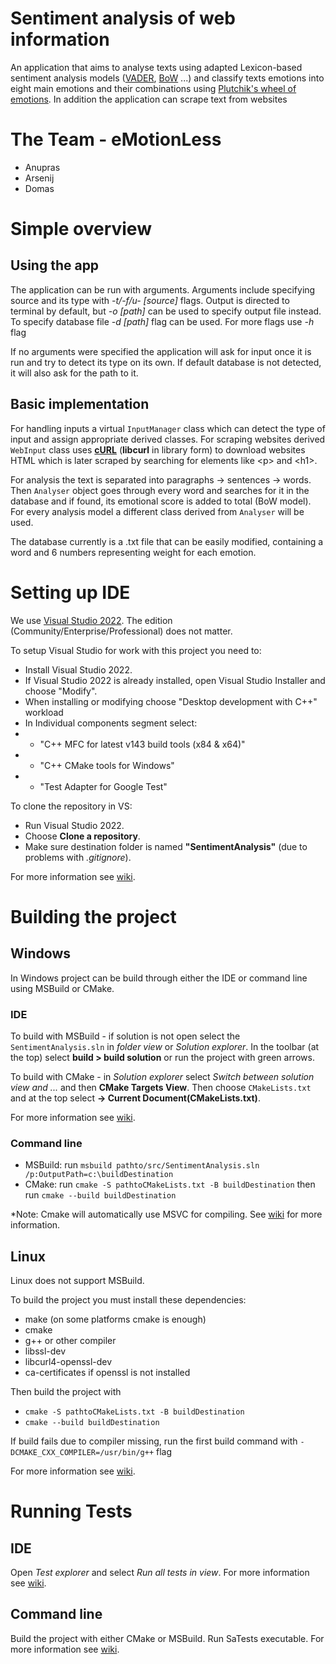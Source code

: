 # Sentiment analysis of web information
An application that aims to analyse texts using adapted Lexicon-based sentiment analysis models ([VADER](https://ojs.aaai.org/index.php/ICWSM/article/view/14550/14399), [BoW](https://en.wikipedia.org/wiki/Bag-of-words_model) ...) and classify texts emotions into eight main emotions and their combinations using [Plutchik's wheel of emotions](https://en.wikipedia.org/wiki/Emotion_classification#/media/File:Plutchik_Dyads.svg). In addition the application can scrape text from websites

# The Team - eMotionLess
- Anupras
- Arsenij
- Domas

# Simple overview
## Using the app
The application can be run with arguments. Arguments include specifying source and its type with *-t/-f/u- [source]* flags. Output is directed to terminal by default, but *-o [path]* can be used to specify output file instead. To specify database file *-d [path]* flag can be used. For more flags use *-h* flag

If no arguments were specified the application will ask for input once it is run and try to detect its type on its own. If default database is not detected, it will also ask for the path to it.

## Basic implementation
For handling inputs a virtual `InputManager` class which can detect the type of input and assign appropriate derived classes. 
For scraping websites derived `WebInput` class uses [**cURL**](https://curl.se/) (**libcurl** in library form) to download websites HTML which is later scraped by searching for elements like \<p> and \<h1>.

For analysis the text is separated into paragraphs -> sentences -> words. Then `Analyser` object goes through every word and searches for it in the database and if found, its emotional score is added to total (BoW model). For every analysis model a different class derived from `Analyser` will be used.

The database currently is a .txt file that can be easily modified, containing a word and 6 numbers representing weight for each emotion.

# Setting up IDE
We use [Visual Studio 2022](https://visualstudio.microsoft.com/vs/). The edition (Community/Enterprise/Professional) does not matter.

To setup Visual Studio for work with this project you need to:
- Install Visual Studio 2022.
- If Visual Studio 2022 is already installed, open Visual Studio Installer and choose "Modify".
- When installing or modifying choose "Desktop development with C++" workload
- In Individual components segment select:
- - "C++ MFC for latest v143 build tools (x84 & x64)"
- - "C++ CMake tools for Windows"
- - "Test Adapter for Google Test"

To clone the repository in VS:
- Run Visual Studio 2022.
- Choose **Clone a repository**.
- Make sure destination folder is named **"SentimentAnalysis"** (due to problems with *.gitignore*).

For more information see [wiki](https://git.mif.vu.lt/emotionless/sentiment-analysis/-/wikis/Using-Visual-Studio-and-MSBuild).


# Building the project
## Windows
In Windows project can be build through either the IDE or command line using MSBuild or CMake.

### IDE
To build with MSBuild - if solution is not open select the `SentimentAnalysis.sln` in *folder view* or *Solution explorer*. In the toolbar (at the top) select **build > build solution** or run the project with green arrows.

To build with CMake - in *Solution explorer* select *Switch between solution view and ...* and then **CMake Targets View**. Then choose `CMakeLists.txt` and at the top select **-> Current Document(CMakeLists.txt)**.

For more information see [wiki](https://git.mif.vu.lt/emotionless/sentiment-analysis/-/wikis/Using-Visual-Studio-and-MSBuild).

### Command line
- MSBuild: run `msbuild pathto/src/SentimentAnalysis.sln /p:OutputPath=c:\buildDestination`
- CMake: run `cmake -S pathtoCMakeLists.txt -B buildDestination` then run `cmake --build buildDestination`

*Note: Cmake will automatically use MSVC for compiling. See [wiki](https://git.mif.vu.lt/emotionless/sentiment-analysis/-/wikis/Building-and-Testing-with-CMake) for more information.

## Linux
Linux does not support MSBuild.

To build the project you must install these dependencies:
- make (on some platforms cmake is enough)
- cmake
- g++ or other compiler
- libssl-dev
- libcurl4-openssl-dev
- ca-certificates if openssl is not installed

Then build the project with
- `cmake -S pathtoCMakeLists.txt -B buildDestination`
- `cmake --build buildDestination`

If build fails due to compiler missing, run the first build command with `-DCMAKE_CXX_COMPILER=/usr/bin/g++` flag

For more information see [wiki](https://git.mif.vu.lt/emotionless/sentiment-analysis/-/wikis/Building-and-Testing-with-CMake).

# Running Tests
## IDE
Open *Test explorer* and select *Run all tests in view*.
For more information see [wiki](https://git.mif.vu.lt/emotionless/sentiment-analysis/-/wikis/Using-Visual-Studio-and-MSBuild).

## Command line
Build the project with either CMake or MSBuild. Run SaTests executable.
For more information see [wiki](https://git.mif.vu.lt/emotionless/sentiment-analysis/-/wikis/Building-and-Testing-with-CMake).